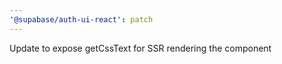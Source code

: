 ```yaml
---
'@supabase/auth-ui-react': patch
---
```


Update to expose getCssText for SSR rendering the component
